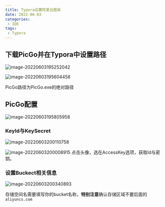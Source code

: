 ```yaml
---
title: Typora设置阿里云图床
date: 2022-06-03
categories:
 - IDE
tags:
 - Typora
---
```



## 下载PicGo并在Typora中设置路径

![image-20220603195252042](https://md-img-market.oss-cn-beijing.aliyuncs.com/img/image-20220603195252042.png)

![image-20220603195604458](https://md-img-market.oss-cn-beijing.aliyuncs.com/img/image-20220603195604458.png)

PicGo路径为PicGo.exe的绝对路径

## PicGo配置

![image-20220603195805958](https://md-img-market.oss-cn-beijing.aliyuncs.com/img/image-20220603195805958.png)

### KeyId与KeySecret

![image-20220603200110758](https://md-img-market.oss-cn-beijing.aliyuncs.com/img/image-20220603200110758.png)

![image-20220603200008915](https://md-img-market.oss-cn-beijing.aliyuncs.com/img/image-20220603200008915.png)
点击头像，选在AccessKey选项，获取Id与密钥。

### 设置Buckect相关信息

![image-20220603200340893](https://md-img-market.oss-cn-beijing.aliyuncs.com/img/image-20220603200340893.png)

存储空间名需要填写你的bucket名称，**特别注意**确认存储区域不要后面的`aliyuncs.com`